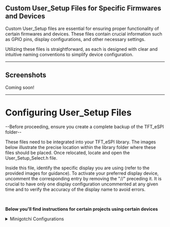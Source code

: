## Custom User_Setup Files for Specific Firmwares and Devices
<p>Custom User_Setup files are essential for ensuring proper functionality of certain firmwares and devices. These files contain crucial information such as GPIO pins, display configurations, and other necessary settings.

Utilizing these files is straightforward, as each is designed with clear and intuitive naming conventions to simplify device configuration.</p>

---

## Screenshots
Coming soon!

---

# Configuring User_Setup Files

--Before proceeding, ensure you create a complete backup of the TFT_eSPI folder--

These files need to be integrated into your TFT_eSPI library. The images below illustrate the precise location within the library folder where these files should be placed. Once relocated, locate and open the User_Setup_Select.h file.

Inside this file, identify the specific display you are using (refer to the provided images for guidance). To activate your preferred display device, uncomment the corresponding entry by removing the "//" preceding it. It is crucial to have only one display configuration uncommented at any given time and to verify the accuracy of the display name to avoid errors.

<br>

<b>Below you'll find instructions for certain projects using certain devices</b>

<details>
<summary>Minigotchi Configurations</summary>
<p align="left">If you intend to flash the minigotchi firmware to an M5 device or a generic ttgo t-display, ensure you select one of the following User_Setup files that corresponds with the device available in the firmware:
<br>
- (User_Setup_CYD.h) For use with a ESP32-2432S028R also called a CYD 
<br>
2. (User_Setup_CYD2USB.h) For use with a CYD that has microUSB & USB-C 
<br>
3. (User_Setup_m5stickc.h) For use with a M5Stick C Plus 1.1 
<br>
4. (User_Setup_m5stickcp2.h) For use with a M5Stick C Plus 2 
<br>
5. (User_Setup_m5cardputer.h) For use with a M5Cardputer 
<br>
6. (User_Setup_TTGO_NoTouch.h) For use with a generic TTGO T-Display choose this entry in User_Setup_Select.h file.
</p>
</details>
